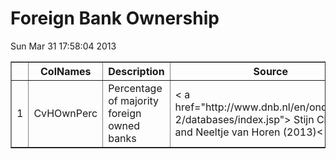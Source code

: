 # Foreign Bank Ownership


 Sun Mar 31 17:58:04 2013 <!-- html table generated in R 2.15.3 by xtable 1.7-1 package -->
<!-- Sun Mar 31 17:58:04 2013 -->
<TABLE border=1>
<TR> <TH>  </TH> <TH> ColNames </TH> <TH> Description </TH> <TH> Source </TH>  </TR>
  <TR> <TD align="right"> 1 </TD> <TD> CvHOwnPerc </TD> <TD> Percentage of majority foreign owned banks </TD> <TD> &lt a href="http://www.dnb.nl/en/onderzoek-2/databases/index.jsp"&gt Stijn Claessens and Neeltje van Horen (2013)&lt /a&gt  </TD> </TR>
   </TABLE>
